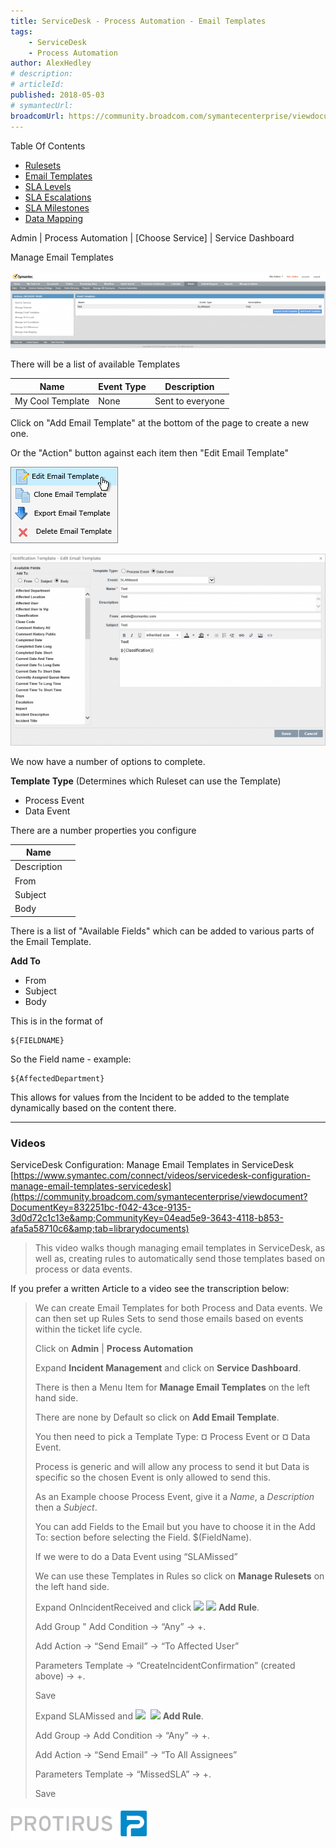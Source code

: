 ```yaml
---
title: ServiceDesk - Process Automation - Email Templates
tags:
    - ServiceDesk
    - Process Automation
author: AlexHedley
# description: 
# articleId: 
published: 2018-05-03
# symantecUrl:
broadcomUrl: https://community.broadcom.com/symantecenterprise/viewdocument/servicedesk-process-automation-1?CommunityKey=04ead5e9-3643-4118-b853-afa5a58710c6&tab=librarydocuments
---
```


Table Of Contents
  
- [Rulesets](https://community.broadcom.com/symantecenterprise/viewdocument?DocumentKey=38d43279-4c4d-41ba-a244-3d84b5d17f65&amp;CommunityKey=04ead5e9-3643-4118-b853-afa5a58710c6&amp;tab=librarydocuments)
- [Email Templates](https://community.broadcom.com/symantecenterprise/viewdocument?DocumentKey=63623bbd-e8f1-4a12-8c2e-269238849335&amp;CommunityKey=04ead5e9-3643-4118-b853-afa5a58710c6&amp;tab=librarydocuments)
- [SLA Levels](https://community.broadcom.com/symantecenterprise/viewdocument?DocumentKey=4b11433a-3c97-4f48-83bd-a67cf42a8b71&amp;CommunityKey=04ead5e9-3643-4118-b853-afa5a58710c6&amp;tab=librarydocuments)
- [SLA Escalations](https://community.broadcom.com/symantecenterprise/viewdocument?DocumentKey=9593bfc5-f0ef-46ad-ba20-a877883d1949&amp;CommunityKey=04ead5e9-3643-4118-b853-afa5a58710c6&amp;tab=librarydocuments)
- [SLA Milestones](https://community.broadcom.com/symantecenterprise/viewdocument?DocumentKey=3d6b7698-88d4-4c35-af34-04b6c13251e1&amp;CommunityKey=04ead5e9-3643-4118-b853-afa5a58710c6&amp;tab=librarydocuments)
- [Data Mapping](https://community.broadcom.com/symantecenterprise/viewdocument?DocumentKey=e0436f19-3519-4dea-9ca9-3dc4c73e7003&amp;CommunityKey=04ead5e9-3643-4118-b853-afa5a58710c6&amp;tab=librarydocuments)

Admin | Process Automation | [Choose Service] | Service Dashboard
  
Manage Email Templates
  
![Admin_ProcessAutomation_IM_ManageEmailTemplates](images\Admin_ProcessAutomation_IM_ManageEmailTemplates.png)
  
There will be a list of available Templates

| Name | Event Type | Description |
| --- | --- | --- |
| My Cool Template | None | Sent to everyone |

Click on "Add Email Template" at the bottom of the page to create a new one.
  
Or the "Action" button against each item then "Edit Email Template"
  
![Admin_ProcessAutomation_IM_ManageEmailTemplates_Actions](images\Admin_ProcessAutomation_IM_ManageEmailTemplates_Actions.png)
  
![Admin_ProcessAutomation_IM_ManageEmailTemplates_EditEmailTemplate](images\Admin_ProcessAutomation_IM_ManageEmailTemplates_EditEmailTemplate.png)

We now have a number of options to complete.
  
**Template Type** (Determines which Ruleset can use the Template)

- Process Event
- Data Event

There are a number properties you configure

| Name |  |
| --- | --- |
| Description |  |
| From |  |
| Subject |  |
| Body |  |

There is a list of "Available Fields" which can be added to various parts of the Email Template.
  
**Add To**

- From
- Subject
- Body

This is in the format of

    ${FIELDNAME}

So the Field name - example:

    ${AffectedDepartment}

This allows for values from the Incident to be added to the template dynamically based on the content there.
  
---
  
### Videos
  
ServiceDesk Configuration: Manage Email Templates in ServiceDesk  
[https://www.symantec.com/connect/videos/servicedesk-configuration-manage-email-templates-servicedesk](https://community.broadcom.com/symantecenterprise/viewdocument?DocumentKey=832251bc-f042-43ce-9135-3d0d72c1c13e&amp;CommunityKey=04ead5e9-3643-4118-b853-afa5a58710c6&amp;tab=librarydocuments)

> This video walks though managing email templates in ServiceDesk, as well as, creating rules to automatically send those templates based on process or data events.

If you prefer a written Article to a video see the transcription below:

> We can create Email Templates for both Process and Data events. We can then set up Rules Sets to send those emails based on events within the ticket life cycle.
> 
> Click on **Admin** | **Process Automation**
> 
> Expand **Incident Management** and click on **Service Dashboard**.
> 
> There is then a Menu Item for **Manage Email Templates** on the left hand side.
> 
> There are none by Default so click on **Add Email Template**.
> 
> You then need to pick a Template Type: ¤ Process Event or ¤ Data Event.
> 
> Process is generic and will allow any process to send it but Data is specific so the chosen Event is only allowed to send this.
> 
> As an Example choose Process Event, give it a *Name*, a *Description* then a *Subject*.
> 
> You can add Fields to the Email but you have to choose it in the Add To: section before selecting the Field. $(FieldName).
> 
> If we were to do a Data Event using “SLAMissed”
> 
> We can use these Templates in Rules so click on **Manage Rulesets** on the left hand side.
> 
> Expand OnIncidentReceived and click ![](images\clip_image001.png) ![](images\clip_image003.png) **Add Rule**.
> 
> Add Group " Add Condition -&gt; “Any” -&gt; +.
> 
> Add Action -&gt; “Send Email” -&gt; “To Affected User”
> 
> Parameters Template -&gt; “CreateIncidentConfirmation” (created above) -&gt; +.
> 
> Save
> 
> Expand SLAMissed and ![](images\clip_image001.png)  ![](images\clip_image003.png) **Add Rule**.
> 
> Add Group -&gt; Add Condition -&gt; “Any” -&gt; +.
> 
> Add Action -&gt; “Send Email” -&gt; “To All Assignees”
> 
> Parameters Template -&gt; “MissedSLA” -&gt; +.
> 
> Save

[![Protirus](images\Protirus.png)](https://protirus.com/)

